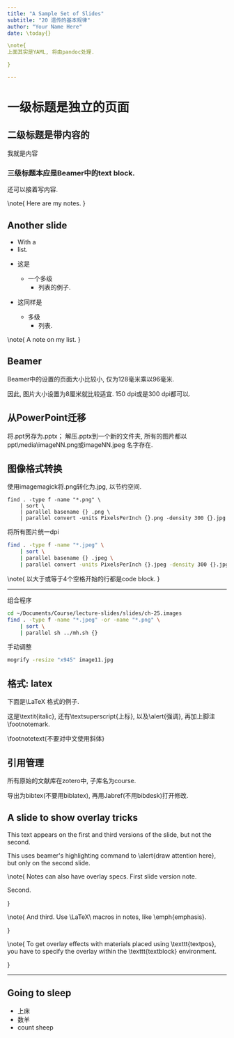 ```yaml
---
title: "A Sample Set of Slides"
subtitle: "20 遗传的基本规律"
author: "Your Name Here"
date: \today{}

\note{
上面其实是YAML, 将由pandoc处理.

}

---
```


# 一级标题是独立的页面

## 二级标题是带内容的

我就是内容

### 三级标题本应是Beamer中的text block.

还可以接着写内容.

\note{
Here are my notes.
}

## Another slide

- With a
- list.

* 这是
    * 一个多级
        * 列表的例子.

* 这同样是
    + 多级
        - 列表.

\note{
A note on my list.
}

## Beamer

Beamer中的设置的页面大小比较小, 仅为128毫米乘以96毫米.

因此, 图片大小设置为8厘米就比较适宜. 150 dpi或是300 dpi都可以. 

## 从PowerPoint迁移

将.ppt另存为.pptx；
解压.pptx到一个新的文件夹, 所有的图片都以
ppt\\media\\imageNN.png或imageNN.jpeg
名字存在.

## 图像格式转换

使用imagemagick将.png转化为.jpg, 以节约空间.

    find . -type f -name "*.png" \
        | sort \
        | parallel basename {} .png \
        | parallel convert -units PixelsPerInch {}.png -density 300 {}.jpg

将所有图片统一dpi

```bash
find . -type f -name "*.jpeg" \
    | sort \
    | parallel basename {} .jpeg \
    | parallel convert -units PixelsPerInch {}.jpeg -density 300 {}.jpg
```

\note{
以大于或等于4个空格开始的行都是code block.
}

---

组合程序
```bash
cd ~/Documents/Course/lecture-slides/slides/ch-25.images
find . -type f -name "*.jpeg" -or -name "*.png" \
    | sort \
    | parallel sh ../mh.sh {}
```

手动调整
```bash
mogrify -resize "x945" image11.jpg
```

## 格式: latex

下面是\LaTeX 格式的例子.

这是\textit{italic}, 还有\textsuperscript{上标}, 以及\alert{强调}, 再加上脚注\footnotemark.

\footnotetext{不要对中文使用斜体}

## 引用管理

所有原始的文献库在zotero中, 子库名为course.

导出为bibtex(不要用biblatex), 再用Jabref(不用bibdesk)打开修改.

## A slide to show overlay tricks

This text appears on the first and third versions of the slide, but not the second.

This uses beamer's highlighting command to \alert{draw attention here}, but only on the second slide.

\note{
Notes can also have overlay specs. First slide version note.

Second.

}

\note{
And third. Use \LaTeX\ macros in notes, like \emph{emphasis}.

}

\note{
To get overlay effects with materials placed using \texttt{textpos}, you have to specify the overlay within the \texttt{textblock} environment.

}

---

## Going to sleep

- 上床
- 数羊
- count sheep

